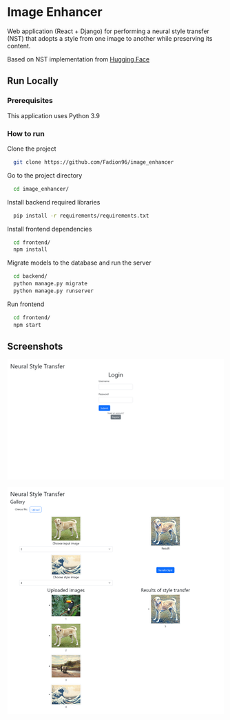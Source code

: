 
# Image Enhancer

Web application (React + Django) for performing a neural style transfer (NST) that adopts a
style from one image to another while preserving its content.

Based on NST implementation from [Hugging Face](https://huggingface.co/spaces/georgescutelnicu/neural-style-transfer)


## Run Locally

### Prerequisites

This application uses Python 3.9

### How to run

Clone the project

```bash
  git clone https://github.com/Fadion96/image_enhancer
```

Go to the project directory

```bash
  cd image_enhancer/
```

Install backend required libraries

```bash
  pip install -r requirements/requirements.txt
```

Install frontend dependencies

```bash
  cd frontend/
  npm install
```

Migrate models to the database and run the server

```bash
  cd backend/
  python manage.py migrate
  python manage.py runserver
```

Run frontend

```bash
  cd frontend/
  npm start
```

## Screenshots

![Login page](/extras/login_page.png)

![Results](/extras/gallery.png)
